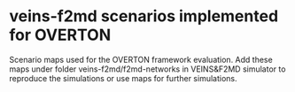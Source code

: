 # veins-f2md scenarios implemented for OVERTON
Scenario maps used for the OVERTON framework evaluation. Add these maps under folder veins-f2md/f2md-networks in VEINS&F2MD simulator to reproduce the simulations or use maps for further simulations.
